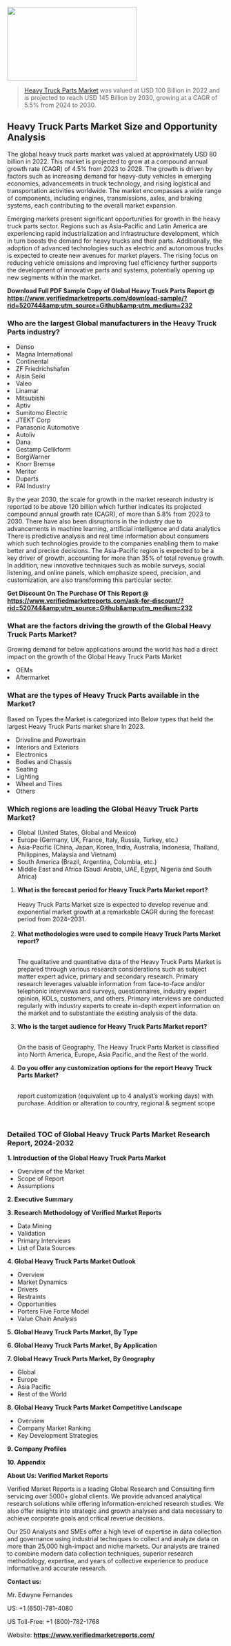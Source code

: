 <img src="https://ffe5etoiles.com/wp-content/uploads/2024/12/MST1-300x171.png" alt="" width="300" height="171" class="alignnone size-medium wp-image-20088" /><blockquote><p><p><a href="https://www.verifiedmarketreports.com/download-sample/?rid=520744&utm_source=Github&utm_medium=232" target="_blank">Heavy Truck Parts Market</a> was valued at USD 100 Billion in 2022 and is projected to reach USD 145 Billion by 2030, growing at a CAGR of 5.5% from 2024 to 2030.</p></blockquote><p><h2>Heavy Truck Parts Market Size and Opportunity Analysis</h2><p>The global heavy truck parts market was valued at approximately USD 80 billion in 2022. This market is projected to grow at a compound annual growth rate (CAGR) of 4.5% from 2023 to 2028. The growth is driven by factors such as increasing demand for heavy-duty vehicles in emerging economies, advancements in truck technology, and rising logistical and transportation activities worldwide. The market encompasses a wide range of components, including engines, transmissions, axles, and braking systems, each contributing to the overall market expansion.</p><p>Emerging markets present significant opportunities for growth in the heavy truck parts sector. Regions such as Asia-Pacific and Latin America are experiencing rapid industrialization and infrastructure development, which in turn boosts the demand for heavy trucks and their parts. Additionally, the adoption of advanced technologies such as electric and autonomous trucks is expected to create new avenues for market players. The rising focus on reducing vehicle emissions and improving fuel efficiency further supports the development of innovative parts and systems, potentially opening up new segments within the market.</p></p><p class=""><strong>Download Full PDF Sample Copy of Global Heavy Truck Parts Report @ <a href="https://www.verifiedmarketreports.com/download-sample/?rid=520744&amp;utm_source=Github&amp;utm_medium=232" target="_blank">https://www.verifiedmarketreports.com/download-sample/?rid=520744&amp;utm_source=Github&amp;utm_medium=232</a></strong></p><h3 id="" class="">Who are the largest Global manufacturers in the Heavy Truck Parts industry?</h3><p><li>Denso</li><li> Magna International</li><li> Continental</li><li> ZF Friedrichshafen</li><li> Aisin Seiki</li><li> Valeo</li><li> Linamar</li><li> Mitsubishi</li><li> Aptiv</li><li> Sumitomo Electric</li><li> JTEKT Corp</li><li> Panasonic Automotive</li><li> Autoliv</li><li> Dana</li><li> Gestamp Celikform</li><li> BorgWarner</li><li> Knorr Bremse</li><li> Meritor</li><li> Duparts</li><li> PAI Industry</li></p><div class=""><div class="" dir="" data-message-author-role="" data-message-id="" data-message-model-slug=""><div class=""><div class=""><div class=""><div class="" dir="" data-message-author-role="" data-message-id="" data-message-model-slug=""><div class=""><div class=""><p>By the year 2030, the scale for growth in the market research industry is reported to be above 120 billion which further indicates its projected compound annual growth rate (CAGR), of more than 5.8% from 2023 to 2030. There have also been disruptions in the industry due to advancements in machine learning, artificial intelligence and data analytics There is predictive analysis and real time information about consumers which such technologies provide to the companies enabling them to make better and precise decisions. The Asia-Pacific region is expected to be a key driver of growth, accounting for more than 35% of total revenue growth. In addition, new innovative techniques such as mobile surveys, social listening, and online panels, which emphasize speed, precision, and customization, are also transforming this particular sector.</p><p><strong>Get Discount On The Purchase Of This Report @&nbsp; <a href="https://www.verifiedmarketreports.com/ask-for-discount/?rid=520744&amp;utm_source=Github&amp;utm_medium=232" target="_blank">https://www.verifiedmarketreports.com/ask-for-discount/?rid=520744&amp;utm_source=Github&amp;utm_medium=232</a></strong></p></div></div></div></div></div></div></div></div><h3 id="" class="">What are the factors driving the growth of the Global Heavy Truck Parts Market?</h3><p id="" class="">Growing demand for below applications around the world has had a direct impact on the growth of the Global Heavy Truck Parts Market</p><p id="" class=""><li>OEMs</li><li> Aftermarket</li></p><h3 id="" class="">What are the types of Heavy Truck Parts available in the Market?</h3><p id="" class="">Based on Types the Market is categorized into Below types that held the largest Heavy Truck Parts market share In 2023.</p><p id="" class=""><li>Driveline and Powertrain</li><li> Interiors and Exteriors</li><li> Electronics</li><li> Bodies and Chassis</li><li> Seating</li><li> Lighting</li><li> Wheel and Tires</li><li> Others</li></p><h3 id="" class="">Which regions are leading the Global Heavy Truck Parts Market?</h3><ul><li>Global (United States, Global and Mexico)</li><li>Europe (Germany, UK, France, Italy, Russia, Turkey, etc.)</li><li>Asia-Pacific (China, Japan, Korea, India, Australia, Indonesia, Thailand, Philippines, Malaysia and Vietnam)</li><li>South America (Brazil, Argentina, Columbia, etc.)</li><li>Middle East and Africa (Saudi Arabia, UAE, Egypt, Nigeria and South Africa)</li></ul><p><ol><li><strong>What is the forecast period for Heavy Truck Parts Market report?<br /></strong><br /><span data-sheets-root="1" data-sheets-value="{&quot;1&quot;:2,&quot;2&quot;:&quot;XXXX size is expected to develop revenue and exponential market growth at a remarkable CAGR during the forecast period from 2024&ndash;2030.&quot;}" data-sheets-userformat="{&quot;2&quot;:12674,&quot;4&quot;:{&quot;1&quot;:2,&quot;2&quot;:16776960},&quot;10&quot;:2,&quot;11&quot;:0,&quot;15&quot;:&quot;Arial&quot;,&quot;16&quot;:12}">Heavy Truck Parts Market size is expected to develop revenue and exponential market growth at a remarkable CAGR during the forecast period from 2024&ndash;2031.</span><br /><br /></li><li><strong>What methodologies were used to compile Heavy Truck Parts Market report?<br /><br /></strong><p>The qualitative and quantitative data of the&nbsp;Heavy Truck Parts Market is prepared through various research considerations such as subject matter expert advice, primary and secondary research. Primary research leverages valuable information from face-to-face and/or telephonic interviews and surveys, questionnaires, industry expert opinion, KOLs, customers, and others. Primary interviews are conducted regularly with industry experts to create in-depth expert information on the market and to substantiate the existing analysis of the data.&nbsp;</p></li><li><strong>Who is the target audience for Heavy Truck Parts Market report?<br /><br /></strong><p>On the basis of Geography, The&nbsp;Heavy Truck Parts Market is classified into North America, Europe, Asia Pacific, and the Rest of the world.</p></li><li><strong>Do you offer any customization options for the report Heavy Truck Parts Market?<br /><br /></strong><p>report customization (equivalent up to 4 analyst&rsquo;s working days) with purchase. Addition or alteration to country, regional &amp; segment scope</p><p>&nbsp;</p></li></ol></p><h3 id="" class="">Detailed TOC of Global Heavy Truck Parts Market Research Report, 2024-2032</h3><p id="" class=""><strong>1. Introduction of the Global Heavy Truck Parts Market</strong></p><ul><li>Overview of the Market</li><li>Scope of Report</li><li>Assumptions</li></ul><p id="" class=""><strong>2. Executive Summary</strong></p><p id="" class=""><strong>3. Research Methodology of&nbsp;Verified Market Reports</strong></p><ul><li>Data Mining</li><li>Validation</li><li>Primary Interviews</li><li>List of Data Sources</li></ul><p id="" class=""><strong>4. Global Heavy Truck Parts Market Outlook</strong></p><ul><li>Overview</li><li>Market Dynamics</li><li>Drivers</li><li>Restraints</li><li>Opportunities</li><li>Porters Five Force Model</li><li>Value Chain Analysis</li></ul><p id="" class=""><strong>5. Global Heavy Truck Parts Market, By&nbsp;Type</strong></p><p id="" class=""><strong>6. Global Heavy Truck Parts Market, By Application</strong></p><p id="" class=""><strong>7. Global Heavy Truck Parts Market, By Geography</strong></p><ul><li>Global</li><li>Europe</li><li>Asia Pacific</li><li>Rest of the World</li></ul><p id="" class=""><strong>8. Global Heavy Truck Parts Market Competitive Landscape</strong></p><ul><li>Overview</li><li>Company Market Ranking</li><li>Key Development Strategies</li></ul><p id="" class=""><strong>9. Company Profiles</strong></p><p id="" class=""><strong>10. Appendix</strong></p><p id="" class=""><strong>About Us: Verified Market Reports</strong></p><p id="" class="">Verified Market Reports is a leading Global Research and Consulting firm servicing over 5000+ global clients. We provide advanced analytical research solutions while offering information-enriched research studies. We also offer insights into strategic and growth analyses and data necessary to achieve corporate goals and critical revenue decisions.</p><p id="" class="">Our 250 Analysts and SMEs offer a high level of expertise in data collection and governance using industrial techniques to collect and analyze data on more than 25,000 high-impact and niche markets. Our analysts are trained to combine modern data collection techniques, superior research methodology, expertise, and years of collective experience to produce informative and accurate research.</p><p id="" class=""><strong>Contact us:</strong></p><p id="" class="">Mr. Edwyne Fernandes</p><p id="" class="">US: +1 (650)-781-4080</p><p id="" class="">US Toll-Free: +1 (800)-782-1768</p><p id="" class="">Website: <a target="" data-test-app-aware-link=""><strong>https://www.verifiedmarketreports.com/</strong></a></p>
